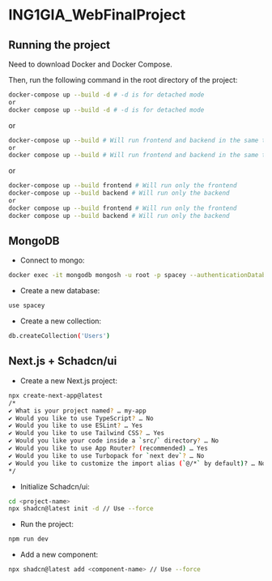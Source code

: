 # ING1GIA_WebFinalProject

## Running the project

Need to download Docker and Docker Compose.

Then, run the following command in the root directory of the project:

```bash
docker-compose up --build -d # -d is for detached mode
or
docker compose up --build -d # -d is for detached mode
```
or
```bash
docker-compose up --build # Will run frontend and backend in the same terminal
or
docker compose up --build # Will run frontend and backend in the same terminal
```
or
```bash
docker-compose up --build frontend # Will run only the frontend
docker-compose up --build backend # Will run only the backend
or 
docker compose up --build frontend # Will run only the frontend
docker compose up --build backend # Will run only the backend
```

## MongoDB

- Connect to mongo:
```bash
docker exec -it mongodb mongosh -u root -p spacey --authenticationDatabase admin
```

- Create a new database:
```bash
use spacey
```

- Create a new collection:
```bash
db.createCollection('Users')
```

## Next.js + Schadcn/ui

- Create a new Next.js project:
```bash
npx create-next-app@latest 
/*
✔ What is your project named? … my-app
✔ Would you like to use TypeScript? … No
✔ Would you like to use ESLint? … Yes
✔ Would you like to use Tailwind CSS? … Yes
✔ Would you like your code inside a `src/` directory? … No
✔ Would you like to use App Router? (recommended) … Yes
✔ Would you like to use Turbopack for `next dev`? … No
✔ Would you like to customize the import alias (`@/*` by default)? … No
*/
```

- Initialize Schadcn/ui:
```bash
cd <project-name>
npx shadcn@latest init -d // Use --force
```

- Run the project:
```bash
npm run dev
```

- Add a new component:
```bash
npx shadcn@latest add <component-name> // Use --force
```